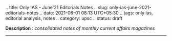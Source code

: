 .. title: Only IAS - June'21 Editorials Notes
.. slug: only-ias-june-2021-editorials-notes
.. date: 2021-06-01 08:13 UTC+05:30
.. tags: only ias, editorial analysis, notes
.. category: upsc
.. status: draft

**Description** : *consolidated notes of monthly current affairs magazines*

***
<!-- TEASER_END -->